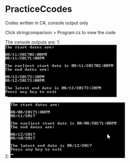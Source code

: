 # PracticeCcodes
Codes written in C#, console output only

Click stringcomparison > Program.cs to view the code

The console outputs are:
1: 
![alt text](https://github.com/mmorenoivy/PracticeCcodes/blob/master/1.png)

2: ![alt text](https://github.com/mmorenoivy/PracticeCcodes/blob/master/2.png)

